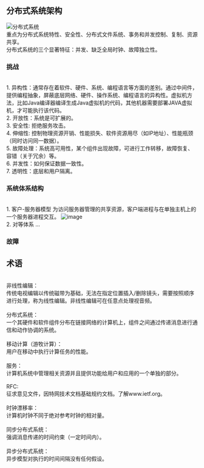 ## 分布式系统架构
![分布式系统](https://github.com/yalisandsoso/HuaZhouSRC/assets/22914268/5ebabbab-0bec-4e0c-9cd8-659617fff206)
   <br>重点为分布式系统特性、安全性、分布式文件系统、事务和并发控制、复制、资源共享。
   <br>分布式系统的三个显著特征：并发、缺乏全局时钟、故障独立性。
   
   ### 挑战
   <br>1. 异构性：通常存在着软件、硬件、系统、编程语言等方面的差别。通过中间件，提供编程抽象，屏蔽底层网络、硬件、操作系统、编程语言的异构性。虚拟机方法，比如Java编译器编译生成Java虚拟机的代码，其他机器需要部署JAVA虚拟机，才可能执行该代码。
   <br>2. 开放性：系统是可扩展的。
   <br>3. 安全性: 拒绝服务攻击。
   <br>4. 伸缩性: 控制物理资源开销、性能损失、软件资源用尽（如IP地址）、性能瓶颈（同时访问同一数据）。
   <br>5. 故障处理：系统高可用性，某个组件出现故障，可进行工作转移，故障恢复、容错（关于冗余）等。
   <br>6. 并发性：如何保证数据一致性。
   <br>7. 透明性：底层和用户隔离。

   ### 系统体系结构
   <br>1. 客户-服务器模型
              为访问服务器管理的共享资源，客户端进程与在单独主机上的一个服务器进程交互。
                 ![image](https://github.com/yalisandsoso/HuaZhouSRC/assets/22914268/eaaf91ed-1b47-4d41-ac92-126c08425791)
   <br>2. 对等体系
              ...
   
   ### 故障
   
   
## 术语
   <br>非线性编辑：<br>传统电视编辑以传统磁带为基础，无法在指定位置插入/删除镜头，需要按照顺序进行处理，称为线性编辑。非线性编辑可在任意点处理视音频。
   <br><br>分布式系统：<br>一个其硬件和软件组件分布在链接网络的计算机上，组件之间通过传递消息进行通信和动作协调的系统。
   <br><br>移动计算（游牧计算）：<br>用户在移动中执行计算任务的性能。
   <br><br>服务：<br>计算机系统中管理相关资源并且提供功能给用户和应用的一个单独的部分。
   <br><br>RFC: <br>征求意见文件，因特网技术文档基础规约文档。了解www.ietf.org。
   <br><br>时钟漂移率：<br>计算机时钟不同于绝对参考时钟的相对量。
   <br><br>同步分布式系统：<br>强调消息传递的时间约束（一定时间内）。
   <br><br>异步分布式系统：<br>异步模型对执行的时间间隔没有任何假设。
   <br><br>
   <br><br>
